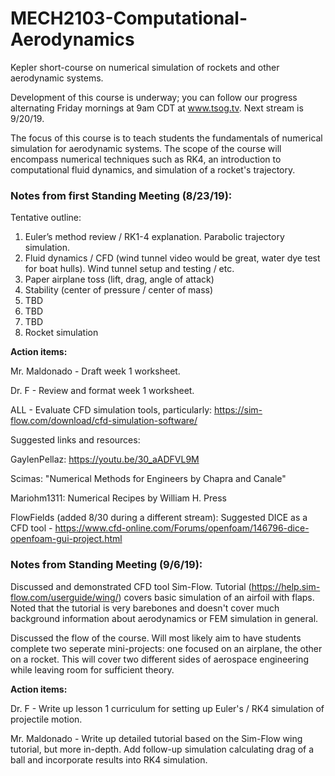 # MECH2103-Computational-Aerodynamics
Kepler short-course on numerical simulation of rockets and other aerodynamic systems.

Development of this course is underway; you can follow our progress alternating Friday mornings at 9am CDT at www.tsog.tv. Next stream is 9/20/19.

The focus of this course is to teach students the fundamentals of numerical simulation for aerodynamic systems. The scope of the course will encompass numerical techniques such as RK4, an introduction to computational fluid dynamics, and simulation of a rocket's trajectory.

### Notes from first Standing Meeting (8/23/19):
Tentative outline:

1.	Euler’s method review / RK1-4 explanation. Parabolic trajectory simulation.
2.	Fluid dynamics / CFD (wind tunnel video would be great, water dye test for boat hulls). Wind tunnel setup and testing / etc.
3.	Paper airplane toss (lift, drag, angle of attack)
4.	Stability (center of pressure / center of mass)
5. TBD
6. TBD
7. TBD
8. Rocket simulation

**Action items:**

Mr. Maldonado - Draft week 1 worksheet.

Dr. F - Review and format week 1 worksheet.

ALL - Evaluate CFD simulation tools, particularly: https://sim-flow.com/download/cfd-simulation-software/

Suggested links and resources: 

GaylenPellaz: https://youtu.be/30_aADFVL9M

Scimas: "Numerical Methods for Engineers by Chapra and Canale"

Mariohm1311: Numerical Recipes by William H. Press

FlowFields (added 8/30 during a different stream): Suggested DICE as a CFD tool - https://www.cfd-online.com/Forums/openfoam/146796-dice-openfoam-gui-project.html

### Notes from Standing Meeting (9/6/19):
Discussed and demonstrated CFD tool Sim-Flow. Tutorial (https://help.sim-flow.com/userguide/wing/) covers basic simulation of an airfoil with flaps. Noted that the tutorial is very barebones and doesn't cover much background information about aerodynamics or FEM simulation in general.

Discussed the flow of the course. Will most likely aim to have students complete two seperate mini-projects: one focused on an airplane, the other on a rocket. This will cover two different sides of aerospace engineering while leaving room for sufficient theory.

**Action items:**

Dr. F - Write up lesson 1 curriculum for setting up Euler's / RK4 simulation of projectile motion.

Mr. Maldonado - Write up detailed tutorial based on the Sim-Flow wing tutorial, but more in-depth. Add follow-up simulation calculating drag of a ball and incorporate results into RK4 simulation.
